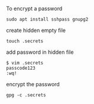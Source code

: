 To encrypt a password
```
sudo apt install sshpass gnupg2
```
create hidden empty file
```
touch .secrets
```
add password in hidden file
```
$ vim .secrets
passcode123
:wq!
```
encrypt the password
```
gpg -c .secrets
```
